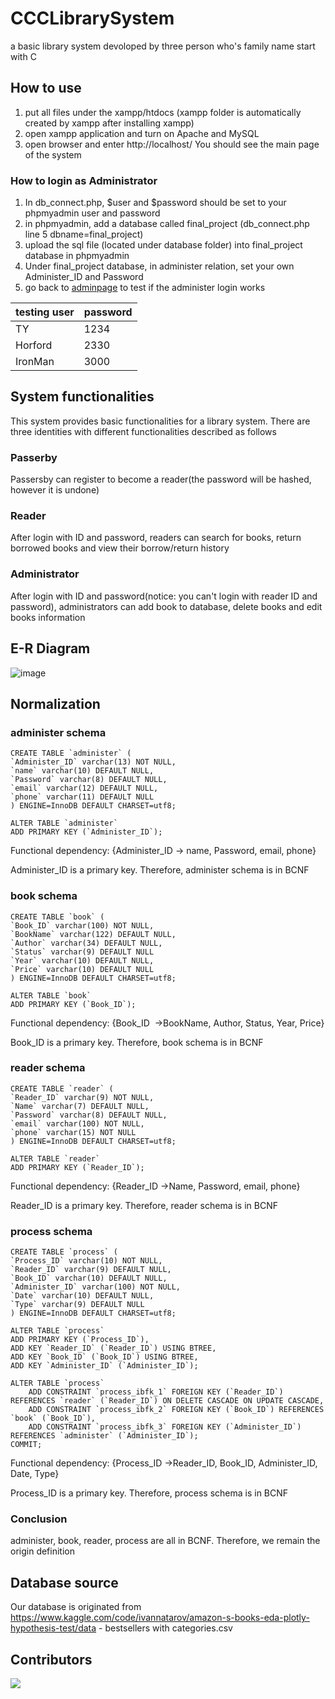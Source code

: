 # CCCLibrarySystem
a basic library system devoloped by three person who's family name start with C

## How to use
1. put all files under the xampp/htdocs (xampp folder is automatically created by xampp after installing xampp)
2. open xampp application and turn on Apache and MySQL
3. open browser and enter http://localhost/
You should see the main page of the system

### How to login as Administrator
1. In db_connect.php, $user and $password should be set to your phpmyadmin user and password
2. in phpmyadmin, add a database called final_project (db_connect.php line 5 dbname=final_project)
3. upload the sql file (located under database folder) into final_project database in phpmyadmin
4. Under final_project database, in administer relation, set your own Administer_ID and Password
7. go back to [adminpage](http://localhost/admin/adminSignIn.php) to test if the administer login works

|testing user|password|
|---|---|
|TY | 1234 |
|Horford | 2330 |
|IronMan | 3000 |

## System functionalities
This system provides basic functionalities for a library system.
There are three identities with different functionalities described as follows
### Passerby
Passersby can register to become a reader(the password will be hashed, however it is undone)
### Reader
After login with ID and password, readers can search for books, return borrowed books and view their borrow/return history
### Administrator
After login with ID and password(notice: you can't login with reader ID and password), administrators can add book to database, delete books and edit books information

## E-R Diagram
![image](https://user-images.githubusercontent.com/92793837/212813619-cb984134-dc2c-4edd-aaab-806fc92d7a26.png)

## Normalization
### administer schema 
```
CREATE TABLE `administer` (
`Administer_ID` varchar(13) NOT NULL,
`name` varchar(10) DEFAULT NULL,
`Password` varchar(8) DEFAULT NULL,
`email` varchar(12) DEFAULT NULL,
`phone` varchar(11) DEFAULT NULL
) ENGINE=InnoDB DEFAULT CHARSET=utf8;

ALTER TABLE `administer`
ADD PRIMARY KEY (`Administer_ID`);
```
Functional dependency: {Administer_ID → name, Password, email, phone}

Administer_ID is a primary key. Therefore, administer schema is in BCNF

### book schema
```
CREATE TABLE `book` (
`Book_ID` varchar(100) NOT NULL,
`BookName` varchar(122) DEFAULT NULL,
`Author` varchar(34) DEFAULT NULL,
`Status` varchar(9) DEFAULT NULL
`Year` varchar(10) DEFAULT NULL,
`Price` varchar(10) DEFAULT NULL
) ENGINE=InnoDB DEFAULT CHARSET=utf8;

ALTER TABLE `book`
ADD PRIMARY KEY (`Book_ID`);
```
Functional dependency: {Book_ID  →BookName, Author, Status, Year, Price}

Book_ID is a primary key. Therefore, book schema is in BCNF

### reader schema
```
CREATE TABLE `reader` (
`Reader_ID` varchar(9) NOT NULL,
`Name` varchar(7) DEFAULT NULL,
`Password` varchar(8) DEFAULT NULL,
`email` varchar(100) NOT NULL,
`phone` varchar(15) NOT NULL
) ENGINE=InnoDB DEFAULT CHARSET=utf8;

ALTER TABLE `reader`
ADD PRIMARY KEY (`Reader_ID`);
```
Functional dependency: {Reader_ID →Name, Password, email, phone}

Reader_ID is a primary key. Therefore, reader schema is in BCNF

### process schema
```
CREATE TABLE `process` (
`Process_ID` varchar(10) NOT NULL,
`Reader_ID` varchar(9) DEFAULT NULL,
`Book_ID` varchar(10) DEFAULT NULL,
`Administer_ID` varchar(100) NOT NULL,
`Date` varchar(10) DEFAULT NULL,
`Type` varchar(9) DEFAULT NULL
) ENGINE=InnoDB DEFAULT CHARSET=utf8;

ALTER TABLE `process`
ADD PRIMARY KEY (`Process_ID`),
ADD KEY `Reader_ID` (`Reader_ID`) USING BTREE,
ADD KEY `Book_ID` (`Book_ID`) USING BTREE,
ADD KEY `Administer_ID` (`Administer_ID`);

ALTER TABLE `process`
	ADD CONSTRAINT `process_ibfk_1` FOREIGN KEY (`Reader_ID`) REFERENCES `reader` (`Reader_ID`) ON DELETE CASCADE ON UPDATE CASCADE,
	ADD CONSTRAINT `process_ibfk_2` FOREIGN KEY (`Book_ID`) REFERENCES `book` (`Book_ID`),
	ADD CONSTRAINT `process_ibfk_3` FOREIGN KEY (`Administer_ID`) REFERENCES `administer` (`Administer_ID`);
COMMIT;
```
Functional dependency: {Process_ID →Reader_ID, Book_ID, Administer_ID, Date, Type}

Process_ID is a primary key. Therefore, process schema is in BCNF

### Conclusion
administer, book, reader, process are all in BCNF. Therefore, we remain the origin definition


## Database source
Our database is originated from https://www.kaggle.com/code/ivannatarov/amazon-s-books-eda-plotly-hypothesis-test/data - bestsellers with categories.csv

## Contributors
<a href="https://github.com/Argentum11/CCC_LibrarySystem/graphs/contributors">
  <img src="https://contrib.rocks/image?repo=Argentum11/CCC_LibrarySystem" />
</a>
